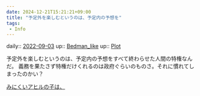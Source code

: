 ```yaml
---
date: 2024-12-21T15:21:21+09:00
title: "予定外を楽しむというのは、予定内の予想を"
tags:
 - Info
---
```


daily:: [2022-09-03](Daily_Note/2022-09-03.md)
up:: [Bedman_like](../Bar/Novel/Topics/Bedman_like.md)
up:: [Plot](Bar/Novel/Chaos/Plot.md)

予定外を楽しむというのは、予定内の予想をすべて終わらせた人間の特権なんだ。
義務を果たさず特権だけくれるのは政府ぐらいのものさ。それに慣れてしまったのかい？

[みにくいアヒルの子は、](Blogger/みにくいアヒルの子は、.md)